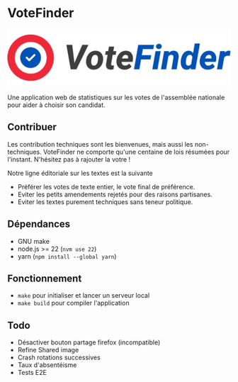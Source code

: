 # VoteFinder

![Logo](frontend/src/icons/logo.svg)

Une application web de statistiques sur les votes de l'assemblée nationale pour aider à choisir son candidat.

## Contribuer

Les contribution techniques sont les bienvenues, mais aussi les non-techniques.
VoteFinder ne comporte qu'une centaine de lois résumées pour l'instant. N'hésitez pas à rajouter la votre !

Notre ligne éditoriale sur les textes est la suivante

- Préférer les votes de texte entier, le vote final de préférence.
- Eviter les petits amendements rejetés pour des raisons partisanes.
- Eviter les textes purement techniques sans teneur politique.


## Dépendances

- GNU make
- node.js >= 22 (`nvm use 22`)
- yarn (`npm install --global yarn`)

## Fonctionnement

- `make` pour initialiser et lancer un serveur local
- `make build` pour compiler l'application

## Todo
- Désactiver bouton partage firefox (incompatible)
- Refine Shared image
- Crash rotations successives
- Taux d'absentéisme
- Tests E2E
